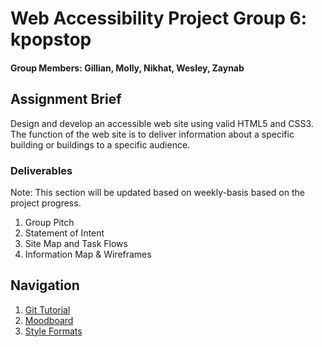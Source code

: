 # Web Accessibility Project Group 6: kpopstop
#### Group Members: Gillian, Molly, Nikhat, Wesley, Zaynab

## Assignment Brief

Design and develop an accessible web site using valid HTML5 and CSS3. The function of the web site is to deliver information about a specific building or buildings to a specific audience. 

### Deliverables

Note: This section will be updated based on weekly-basis based on the project progress.

1. Group Pitch
2. Statement of Intent
3. Site Map and Task Flows
4. Information Map & Wireframes


## Navigation

1. [Git Tutorial](https://github.com/hyang-gi/kpopstop/blob/main/gitTutorial.md)
2. [Moodboard](https://www.behance.net/collection/201614019/Authoring-Project)
3. [Style Formats](https://github.com/hyang-gi/kpopstop/blob/main/styleFormat.md)
